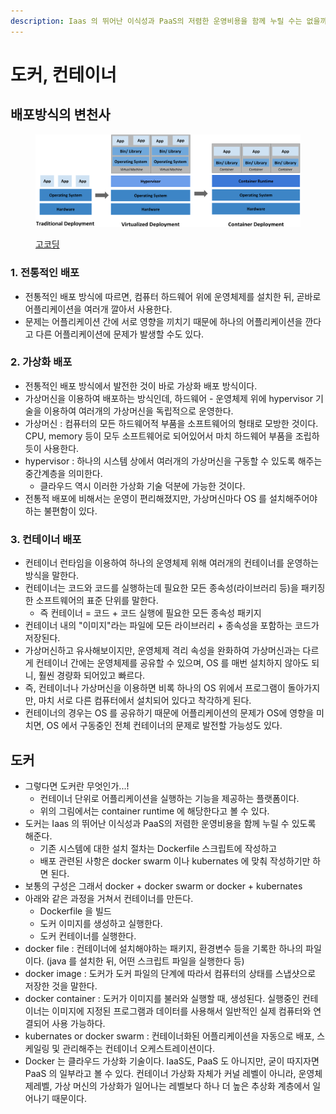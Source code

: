 ```yaml
---
description: Iaas 의 뛰어난 이식성과 PaaS의 저렴한 운영비용을 함께 누릴 수는 없을까
---
```


# 도커, 컨테이너

## 배포방식의 변천사&#x20;

<figure><img src="../../.gitbook/assets/image (2).png" alt=""><figcaption><p><a href="https://user-images.githubusercontent.com/54675591/126576855-1d6aa5c0-61fe-4ba5-9f36-a370588a3433.png">고코딩</a></p></figcaption></figure>

### 1. 전통적인 배포&#x20;

* 전통적인 배포 방식에 따르면, 컴퓨터 하드웨어 위에 운영체제를 설치한 뒤, 곧바로 어플리케이션을 여러개 깔아서 사용한다.&#x20;
* 문제는 어플리케이션 간에 서로 영향을 끼치기 때문에 하나의 어플리케이션을 깐다고 다른 어플리케이션에 문제가 발생할 수도 있다. &#x20;

### 2. 가상화 배포&#x20;

* 전통적인 배포 방식에서 발전한 것이 바로 가상화 배포 방식이다.
* 가상머신을 이용하여 배포하는 방식인데, 하드웨어 - 운영체제 위에 hypervisor 기술을 이용하여 여러개의 가상머신을 독립적으로 운영한다.&#x20;
* 가상머신 : 컴퓨터의 모든 하드웨어적 부품을 소프트웨어의 형태로 모방한 것이다. CPU, memory 등이 모두 소프트웨어로 되어있어서 마치 하드웨어 부품을 조립하듯이 사용한다.&#x20;
* hypervisor : 하나의 시스템 상에서 여러개의 가상머신을 구동할 수 있도록 해주는 중간계층을 의미한다.&#x20;
  * 클라우드 역시 이러한 가상화 기술 덕분에 가능한 것이다.&#x20;
* 전통적 배포에 비해서는 운영이 편리해졌지만, 가상머신마다 OS 를 설치해주어야 하는 불편함이 있다. &#x20;

### 3. 컨테이너 배포&#x20;

* 컨테이너 런타임을 이용하여 하나의 운영체제 위해 여러개의 컨테이너를 운영하는 방식을 말한다.&#x20;
* 컨테이너는 코드와 코드를 실행하는데 필요한 모든 종속성(라이브러리 등)을 패키징 한 소프트웨어의 표준 단위를 말한다.&#x20;
  * 즉 컨테이너 = 코드 + 코드 실행에 필요한 모든 종속성 패키지
* 컨테이너 내의 "이미지"라는 파일에 모든 라이브러리 + 종속성을 포함하는 코드가 저장된다. &#x20;
* 가상머신하고 유사해보이지만, 운영체제 격리 속성을 완화하여 가상머신과는 다르게 컨테이너 간에는 운영체제를 공유할 수 있으며, OS 를 매번 설치하지 않아도 되니, 훨씬 경량화 되어있고 빠르다.&#x20;
* 즉, 컨테이너나 가상머신을 이용하면 비록 하나의 OS 위에서 프로그램이 돌아가지만, 마치 서로 다른 컴퓨터에서 설치되어 있다고 착각하게 된다.&#x20;
* 컨테이너의 경우는 OS 를 공유하기 때문에 어플리케이션의 문제가 OS에 영향을 미치면, OS 에서 구동중인 전체 컨테이너의 문제로 발전할 가능성도 있다.&#x20;

## 도커

* 그렇다면 도커란 무엇인가...!&#x20;
  * 컨테이너 단위로 어플리케이션을 실행하는 기능을 제공하는 플랫폼이다.&#x20;
  * 위의 그림에서는 container runtime 에 해당한다고 볼 수 있다.&#x20;
* 도커는 Iaas 의 뛰어난 이식성과 PaaS의 저렴한 운영비용을 함께 누릴 수 있도록 해준다.&#x20;
  * 기존 시스템에 대한 설치 절차는 Dockerfile 스크립트에 작성하고&#x20;
  * 배포 관련된 사항은 docker swarm 이나 kubernates 에 맞춰 작성하기만 하면 된다.&#x20;
* 보통의 구성은 그래서 docker + docker swarm or docker + kubernates&#x20;
* 아래와 같은 과정을 거쳐서 컨테이너를 만든다.&#x20;
  * Dockerfile 을 빌드&#x20;
  * 도커 이미지를 생성하고 실행한다. &#x20;
  * 도커 컨테이너를 실행한다. &#x20;
* docker file : 컨테이너에 설치해야하는 패키지, 환경변수 등을 기록한 하나의 파일이다. (java 를 설치한 뒤, 어떤 스크립트 파일을 실행한다 등)
* docker image : 도커가 도커 파일의 단계에 따라서 컴퓨터의 상태를 스냅샷으로 저장한 것을 말한다.&#x20;
* docker container : 도커가 이미지를 불러와 실행할 때, 생성된다. 실행중인 컨테이너는 이미지에 지정된 프로그램과 데이터를 사용해서 일반적인 실제 컴퓨터와 연결되어 사용 가능하다.&#x20;
* kubernates or docker swarm : 컨테이너화된 어플리케이션을 자동으로 배포, 스케일링 및 관리해주는 컨테이너 오케스트레이션이다.&#x20;
* Docker 는 클라우드 가상화 기술이다. IaaS도, PaaS 도 아니지만, 굳이 따지자면 PaaS 의 일부라고 볼 수 있다. 컨테이너 가상화 자체가 커널 레벨이 아니라, 운영체제레벨, 가상 머신의 가상화가 일어나는 레벨보다 하나 더 높은 추상화 계층에서 일어나기 때문이다.&#x20;
